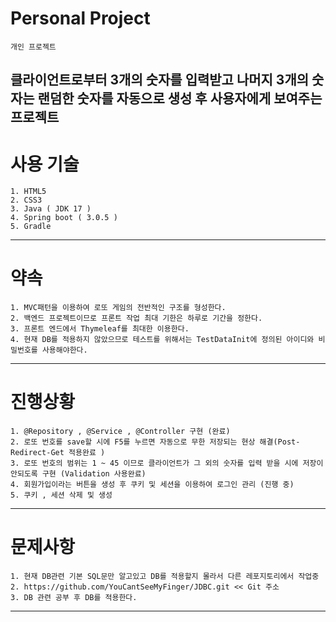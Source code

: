 # Personal Project
    개인 프로젝트
클라이언트로부터 3개의 숫자를 입력받고 나머지 3개의 숫자는 랜덤한 숫자를 자동으로 생성 후 사용자에게 보여주는 프로젝트
------------------------------
# 사용 기술
    1. HTML5
    2. CSS3
    3. Java ( JDK 17 )
    4. Spring boot ( 3.0.5 )
    5. Gradle
------------------------------
# 약속
    1. MVC패턴을 이용하여 로또 게임의 전반적인 구조를 형성한다.
    2. 백엔드 프로젝트이므로 프론트 작업 최대 기한은 하루로 기간을 정한다.
    3. 프론트 엔드에서 Thymeleaf를 최대한 이용한다.
    4. 현재 DB를 적용하지 않았으므로 테스트를 위해서는 TestDataInit에 정의된 아이디와 비밀번호를 사용해야한다.
------------------------------
# 진행상황
    1. @Repository , @Service , @Controller 구현 (완료)
    2. 로또 번호를 save할 시에 F5를 누르면 자동으로 무한 저장되는 현상 해결(Post-Redirect-Get 적용완료 )
    3. 로또 번호의 범위는 1 ~ 45 이므로 클라이언트가 그 외의 숫자를 입력 받을 시에 저장이 안되도록 구현 (Validation 사용완료)
    4. 회원가입이라는 버튼을 생성 후 쿠키 및 세션을 이용하여 로그인 관리 (진행 중)
    5. 쿠키 , 세션 삭제 및 생성
------------------------------
# 문제사항
    1. 현재 DB관련 기본 SQL문만 알고있고 DB를 적용할지 몰라서 다른 레포지토리에서 작업중
    2. https://github.com/YouCantSeeMyFinger/JDBC.git << Git 주소
    3. DB 관련 공부 후 DB를 적용한다.
------------------------------